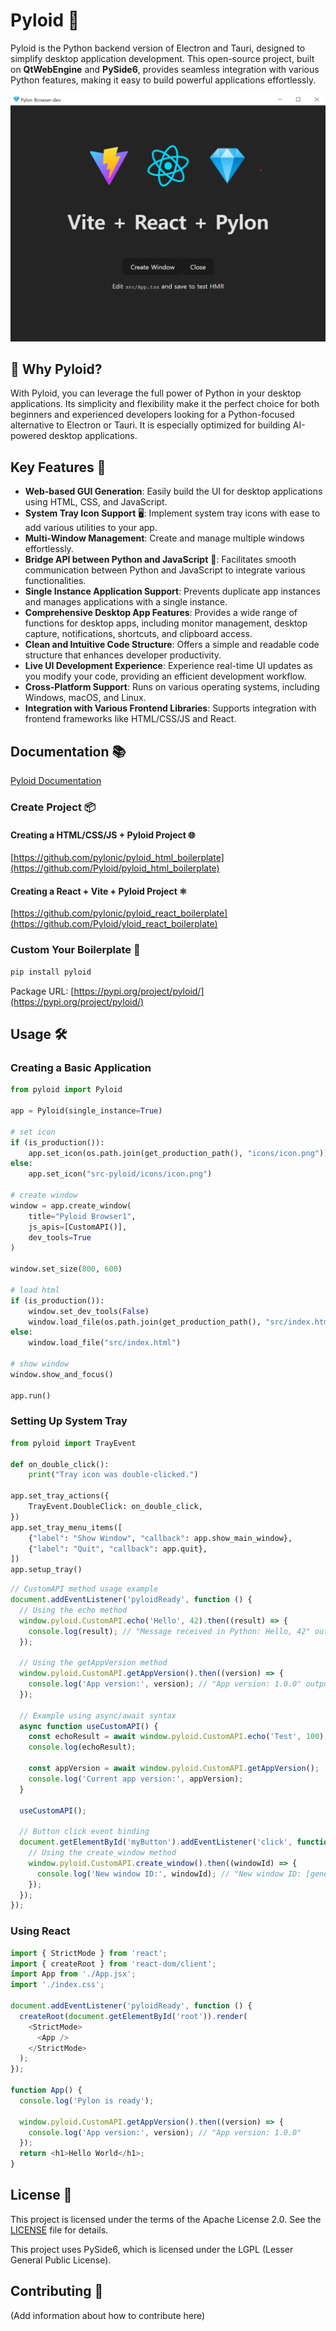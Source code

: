 # Pyloid 👋

Pyloid is the Python backend version of Electron and Tauri, designed to simplify desktop application development. This open-source project, built on **QtWebEngine** and **PySide6**, provides seamless integration with various Python features, making it easy to build powerful applications effortlessly.

![example image](example.png)

## 🚀 Why Pyloid?

With Pyloid, you can leverage the full power of Python in your desktop applications. Its simplicity and flexibility make it the perfect choice for both beginners and experienced developers looking for a Python-focused alternative to Electron or Tauri. It is especially optimized for building AI-powered desktop applications.

## Key Features 🚀

- **Web-based GUI Generation**: Easily build the UI for desktop applications using HTML, CSS, and JavaScript.
- **System Tray Icon Support** 🖥️: Implement system tray icons with ease to add various utilities to your app.
- **Multi-Window Management**: Create and manage multiple windows effortlessly.
- **Bridge API between Python and JavaScript** 🌉: Facilitates smooth communication between Python and JavaScript to integrate various functionalities.
- **Single Instance Application Support**: Prevents duplicate app instances and manages applications with a single instance.
- **Comprehensive Desktop App Features**: Provides a wide range of functions for desktop apps, including monitor management, desktop capture, notifications, shortcuts, and clipboard access.
- **Clean and Intuitive Code Structure**: Offers a simple and readable code structure that enhances developer productivity.
- **Live UI Development Experience**: Experience real-time UI updates as you modify your code, providing an efficient development workflow.
- **Cross-Platform Support**: Runs on various operating systems, including Windows, macOS, and Linux.
- **Integration with Various Frontend Libraries**: Supports integration with frontend frameworks like HTML/CSS/JS and React.

## Documentation 📚

[Pyloid Documentation](https://docs.pyloid.com/)

### Create Project 📦

#### Creating a HTML/CSS/JS + Pyloid Project 🌐

[https://github.com/pylonic/pyloid_html_boilerplate](https://github.com/Pyloid/pyloid_html_boilerplate)

#### Creating a React + Vite + Pyloid Project ⚛️

[https://github.com/pylonic/pyloid_react_boilerplate](https://github.com/Pyloid/yloid_react_boilerplate)

### Custom Your Boilerplate 🔨

```bash
pip install pyloid
```

Package URL: [https://pypi.org/project/pyloid/](https://pypi.org/project/pyloid/)

## Usage 🛠️

### Creating a Basic Application

```python
from pyloid import Pyloid

app = Pyloid(single_instance=True)

# set icon
if (is_production()):
    app.set_icon(os.path.join(get_production_path(), "icons/icon.png"))
else:
    app.set_icon("src-pyloid/icons/icon.png")

# create window
window = app.create_window(
    title="Pyloid Browser1",
    js_apis=[CustomAPI()],
    dev_tools=True
)

window.set_size(800, 600)

# load html
if (is_production()):
    window.set_dev_tools(False)
    window.load_file(os.path.join(get_production_path(), "src/index.html"))
else:
    window.load_file("src/index.html")

# show window
window.show_and_focus()

app.run()
```

### Setting Up System Tray

```python
from pyloid import TrayEvent

def on_double_click():
    print("Tray icon was double-clicked.")

app.set_tray_actions({
    TrayEvent.DoubleClick: on_double_click,
})
app.set_tray_menu_items([
    {"label": "Show Window", "callback": app.show_main_window},
    {"label": "Quit", "callback": app.quit},
])
app.setup_tray()
```

```javascript
// CustomAPI method usage example
document.addEventListener('pyloidReady', function () {
  // Using the echo method
  window.pyloid.CustomAPI.echo('Hello', 42).then((result) => {
    console.log(result); // "Message received in Python: Hello, 42" output
  });

  // Using the getAppVersion method
  window.pyloid.CustomAPI.getAppVersion().then((version) => {
    console.log('App version:', version); // "App version: 1.0.0" output
  });

  // Example using async/await syntax
  async function useCustomAPI() {
    const echoResult = await window.pyloid.CustomAPI.echo('Test', 100);
    console.log(echoResult);

    const appVersion = await window.pyloid.CustomAPI.getAppVersion();
    console.log('Current app version:', appVersion);
  }

  useCustomAPI();

  // Button click event binding
  document.getElementById('myButton').addEventListener('click', function () {
    // Using the create_window method
    window.pyloid.CustomAPI.create_window().then((windowId) => {
      console.log('New window ID:', windowId); // "New window ID: [generated window ID]" output
    });
  });
});
```

### Using React

```javascript
import { StrictMode } from 'react';
import { createRoot } from 'react-dom/client';
import App from './App.jsx';
import './index.css';

document.addEventListener('pyloidReady', function () {
  createRoot(document.getElementById('root')).render(
    <StrictMode>
      <App />
    </StrictMode>
  );
});

function App() {
  console.log('Pylon is ready');

  window.pyloid.CustomAPI.getAppVersion().then((version) => {
    console.log('App version:', version); // "App version: 1.0.0"
  });
  return <h1>Hello World</h1>;
}
```

## License 📄

This project is licensed under the terms of the Apache License 2.0. See the [LICENSE](./LICENSE) file for details.

This project uses PySide6, which is licensed under the LGPL (Lesser General Public License).

## Contributing 🤝

(Add information about how to contribute here)
